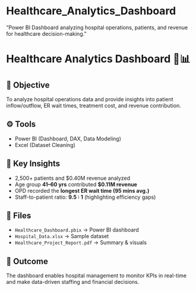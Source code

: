 # Healthcare_Analytics_Dashboard
“Power BI Dashboard analyzing hospital operations, patients, and revenue for healthcare decision-making.”
# Healthcare Analytics Dashboard 🏥📊

## 📌 Objective
To analyze hospital operations data and provide insights into patient inflow/outflow, ER wait times, treatment cost, and revenue contribution.

## ⚙️ Tools
- Power BI (Dashboard, DAX, Data Modeling)
- Excel (Dataset Cleaning)

## 🔎 Key Insights
- 2,500+ patients and $0.40M revenue analyzed  
- Age group **41–60 yrs** contributed **$0.11M revenue**  
- OPD recorded the **longest ER wait time (95 mins avg.)**  
- Staff-to-patient ratio: **9.5 : 1** (highlighting efficiency gaps)

## 📂 Files
- `Healthcare_Dashboard.pbix` → Power BI dashboard  
- `Hospital_Data.xlsx` → Sample dataset  
- `Healthcare_Project_Report.pdf` → Summary & visuals  

## 🚀 Outcome
The dashboard enables hospital management to monitor KPIs in real-time and make data-driven staffing and financial decisions.
